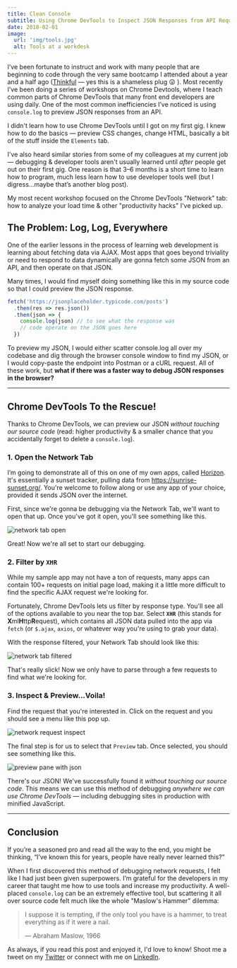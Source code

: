 ```yaml
---
title: Clean Console
subtitle: Using Chrome DevTools to Inspect JSON Responses from API Requests
date: 2018-02-01
image:
  url: 'img/tools.jpg'
  alt: Tools at a workdesk
---
```


I’ve been fortunate to instruct and work with many people that are beginning to code through the very same bootcamp I attended about a year and a half ago ([Thinkful](https://www.thinkful.com/) &mdash; yes this is a shameless plug 😜 ). Most recently I’ve been doing a series of workshops on Chrome Devtools, where I teach common parts of Chrome DevTools that many front end developers are using daily. One of the most common inefficiencies I’ve noticed is using `console.log` to preview JSON responses from an API.

I didn't learn how to use Chrome DevTools until I got on my first gig. I knew how to do the basics &mdash; preview CSS changes, change HTML, basically a bit of the stuff inside the `Elements` tab.

I've also heard similar stories from some of my colleagues at my current job &mdash; debugging & developer tools aren't usually learned until _after_ people get out on their first gig. One reason is that 3–6 months is a short time to learn how to program, much less learn how to use developer tools well (but I digress…maybe that’s another blog post).

My most recent workshop focused on the Chrome DevTools "Network" tab: how to analyze your load time & other "productivity hacks" I've picked up.

## The Problem: Log, Log, Everywhere

One of the earlier lessons in the process of learning web development is learning about fetching data via AJAX. Most apps that goes beyond triviality or need to respond to data dynamically are gonna fetch some JSON from an API, and then operate on that JSON.

Many times, I would find myself doing something like this in my source code so that I could preview the JSON response.

```javascript
fetch('https://jsonplaceholder.typicode.com/posts')
  .then(res => res.json())
  .then(json => {
    console.log(json) // to see what the response was
    // code operate on the JSON goes here
  })
```

To preview my JSON, I would either scatter console.log all over my codebase and dig through the browser console window to find my JSON, or I would copy-paste the endpoint into Postman or a cURL request. All of these work, but **what if there was a faster way to debug JSON responses in the browser?**

---

## Chrome DevTools To the Rescue!

Thanks to Chrome DevTools, we can preview our JSON _without touching our source code_ (read: higher productivity & a smaller chance that you accidentally forget to delete a `console.log`).

### 1. Open the Network Tab

I’m going to demonstrate all of this on one of my own apps, called [Horizon](https://benjaminj6.github.io/horizon). It's essentially a sunset tracker, pulling data from https://sunrise-sunset.org/. You're welcome to follow along or use any app of your choice, provided it sends JSON over the internet.

First, since we're gonna be debugging via the Network Tab, we'll want to open that up. Once you've got it open, you'll see something like this.

![network tab open](https://res.cloudinary.com/da2iq7dge/image/upload/v1517120282/network_tab_open_xwckl5.png)

Great! Now we're all set to start our debugging.

### 2. Filter by `XHR`

While my sample app may not have a ton of requests, many apps can contain 100+ requests on initial page load, making it a little more difficult to find the specific AJAX request we're looking for.

Fortunately, Chrome DevTools lets us filter by response type. You'll see all of the options available to you near the top bar. Select **`XHR`** (this stands for **X**ml**H**ttp**R**equest), which contains all JSON data pulled into the app via `fetch` (or `$.ajax`, `axios`, or whatever way you're using to grab your data).

With the response filtered, your Network Tab should look like this:

![network tab filtered](https://res.cloudinary.com/da2iq7dge/image/upload/v1517120282/devtools_filter_xhr_bfh1x5.png)

That's really slick! Now we only have to parse through a few requests to find what we're looking for.

### 3. Inspect & Preview...Voila!

Find the request that you're interested in. Click on the request and you should see a menu like this pop up.

![network request inspect](https://res.cloudinary.com/da2iq7dge/image/upload/v1517120283/devtools_view_request_rvmirk.png)

The final step is for us to select that `Preview` tab. Once selected, you should see something like this.

![preview pane with json](https://res.cloudinary.com/da2iq7dge/image/upload/v1517120282/devtools_preview_json_re3xgb.png)

There's our JSON! We've successfully found it _without touching our source code_. This means we can use this method of debugging _anywhere we can use Chrome DevTools_ &mdash; including debugging sites in production with minified JavaScript.

---

## Conclusion

If you’re a seasoned pro and read all the way to the end, you might be thinking, “I’ve known this for years, people have really never learned this?”

When I first discovered this method of debugging network requests, I felt like I had just been given superpowers. I’m grateful for the developers in my career that taught me how to use tools and increase my productivity. A well-placed `console.log` can be an extremely effective tool, but scattering it all over source code felt much like the whole "Maslow's Hammer" dilemma:

> I suppose it is tempting, if the only tool you have is a hammer, to treat everything as if it were a nail.
>
> — Abraham Maslow, 1966

As always, if you read this post and enjoyed it, I'd love to know! Shoot me a tweet on my [Twitter](https://twitter.com/benjamminj) or connect with me on [LinkedIn](https://www.linkedin.com/in/benjamin-d-johnson/).
